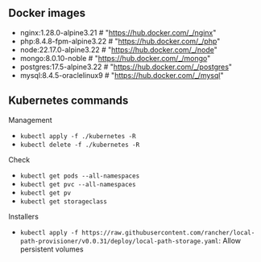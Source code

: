 ## Docker images

- nginx:1.28.0-alpine3.21 # "https://hub.docker.com/_/nginx"
- php:8.4.8-fpm-alpine3.22 # "https://hub.docker.com/_/php"
- node:22.17.0-alpine3.22 # "https://hub.docker.com/_/node"
- mongo:8.0.10-noble # "https://hub.docker.com/_/mongo"
- postgres:17.5-alpine3.22 # "https://hub.docker.com/_/postgres"
- mysql:8.4.5-oraclelinux9 # "https://hub.docker.com/_/mysql"

## Kubernetes commands

Management

- `kubectl apply -f ./kubernetes -R`
- `kubectl delete -f ./kubernetes -R`

Check

- `kubectl get pods --all-namespaces`
- `kubectl get pvc --all-namespaces`
- `kubectl get pv`
- `kubectl get storageclass`

Installers

- `kubectl apply -f https://raw.githubusercontent.com/rancher/local-path-provisioner/v0.0.31/deploy/local-path-storage.yaml`: Allow persistent volumes
